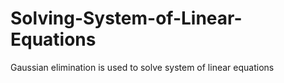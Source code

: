 # Solving-System-of-Linear-Equations
Gaussian elimination is used to solve system of linear equations

